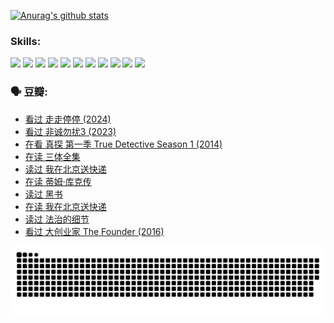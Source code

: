 
[![Anurag's github stats](https://github-readme-stats.vercel.app/api?username=w940853815)](https://github.com/anuraghazra/github-readme-stats)

### Skills:

<code><img height="32" src="https://cdn.jsdelivr.net/npm/simple-icons@v5/icons/python.svg"></code>
<code><img height="32" src="https://cdn.jsdelivr.net/npm/simple-icons@v5/icons/javascript.svg"></code>
<code><img height="32" src="https://cdn.jsdelivr.net/npm/simple-icons@v5/icons/django.svg"></code>
<code><img height="32" src="https://cdn.jsdelivr.net/npm/simple-icons@v5/icons/flask.svg"></code>
<code><img height="32" src="https://cdn.jsdelivr.net/npm/simple-icons@v5/icons/vuetify.svg"></code>
<code><img height="32" src="https://cdn.jsdelivr.net/npm/simple-icons@v5/icons/git.svg"></code>
<code><img height="32" src="https://cdn.jsdelivr.net/npm/simple-icons@v5/icons/docker.svg"></code>
<code><img height="32" src="https://cdn.jsdelivr.net/npm/simple-icons@v5/icons/postgresql.svg"></code>
<code><img height="32" src="https://cdn.jsdelivr.net/npm/simple-icons@v5/icons/elasticsearch.svg"></code>
<code><img height="32" src="https://cdn.jsdelivr.net/npm/simple-icons@v5/icons/macos.svg"></code>
<code><img height="32" src="https://cdn.jsdelivr.net/npm/simple-icons@v5/icons/linux.svg"></code>

### 🗣 豆瓣:

<!-- DOUBAN-ACTIVITIES:START -->
- [看过 走走停停‎ (2024)](https://www.douban.com/people/136069238/status/4684430230/?_i=24228348)
- [看过 非诚勿扰3‎ (2023)](https://www.douban.com/people/136069238/status/4676324100/?_i=24228348)
- [在看 真探 第一季 True Detective Season 1‎ (2014)](https://www.douban.com/people/136069238/status/4673382852/?_i=24228348)
- [在读 三体全集](https://www.douban.com/people/136069238/status/4672842521/?_i=24228348)
- [读过 我在北京送快递](https://www.douban.com/people/136069238/status/4672842036/?_i=24228348)
- [在读 蒂姆·库克传](https://www.douban.com/people/136069238/status/4663517053/?_i=24228348)
- [读过 黑书](https://www.douban.com/people/136069238/status/4663516022/?_i=24228348)
- [在读 我在北京送快递](https://www.douban.com/people/136069238/status/4658098365/?_i=24228348)
- [读过 法治的细节](https://www.douban.com/people/136069238/status/4657347558/?_i=24228348)
- [看过 大创业家 The Founder‎ (2016)](https://www.douban.com/people/136069238/status/4649667693/?_i=24228348)
<!-- DOUBAN-ACTIVITIES:END -->


![Snake animation](https://raw.githubusercontent.com/w940853815/w940853815/output/github-contribution-grid-snake.svg)

<!--
**w940853815/w940853815** is a ✨ _special_ ✨ repository because its `README.md` (this file) appears on your GitHub profile.

Here are some ideas to get you started:

- 🔭 I’m currently working on ...
- 🌱 I’m currently learning ...
- 👯 I’m looking to collaborate on ...
- 🤔 I’m looking for help with ...
- 💬 Ask me about ...
- 📫 How to reach me: ...
- 😄 Pronouns: ...
- ⚡ Fun fact: ...
-->
